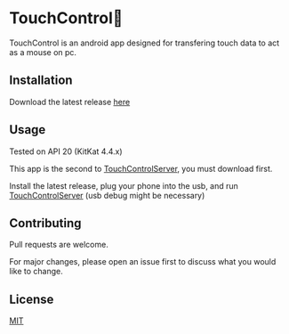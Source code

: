 # TouchControl🎨

TouchControl is an android app designed for transfering touch data to act as a mouse on pc.

## Installation

Download the latest release [here](https://github.com/Draylon/TouchControl/releases)

## Usage

Tested on API 20 (KitKat 4.4.x)

This app is the second to [TouchControlServer](https://github.com/Draylon/TouchControlServer), you must download first.

Install the latest release, plug your phone into the usb, and run [TouchControlServer](https://github.com/Draylon/TouchControlServer) (usb debug might be necessary)

## Contributing
Pull requests are welcome.

For major changes, please open an issue first to discuss what you would like to change.

## License
[MIT](https://choosealicense.com/licenses/mit/)